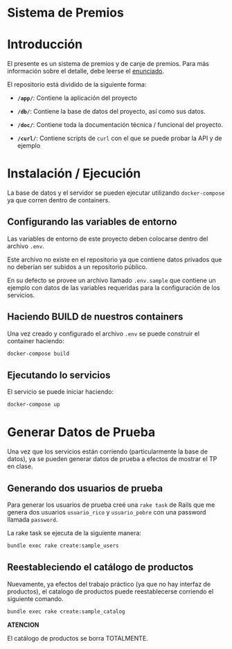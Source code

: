 # Sistema de Premios

# Introducción

El presente es un sistema de premios y de canje de premios. Para más información
sobre el detalle, debe leerse el [enunciado](enunciado.md).

El repositorio está dividido de la siguiente forma:

- **`/app/`**: Contiene la aplicación del proyecto

- **`/db/`**: Contiene la base de datos del proyecto, así como sus datos.

- **`/doc/`**: Contiene toda la documentación técnica / funcional del proyecto.

- **`/curl/`**: Contiene scripts de `curl` con el que se puede probar la API y de ejemplo

# Instalación / Ejecución

La base de datos y el servidor se pueden ejecutar utilizando `docker-compose` ya que corren dentro de containers.

## Configurando las variables de entorno

Las variables de entorno de este proyecto deben colocarse dentro del archivo `.env`.

Este archivo no existe en el repositorio ya que contiene datos privados que no deberían ser subidos a un repositorio público.

En su defecto se provee un archivo llamado `.env.sample` que contiene un ejemplo con datos de las variables requeridas para la configuración de los servicios.

## Haciendo BUILD de nuestros containers

Una vez creado y configurado el archivo `.env` se puede construir el container haciendo:

``` sh
docker-compose build
```

## Ejecutando lo servicios

El servicio se puede iniciar haciendo:

``` sh
docker-compose up
```

# Generar Datos de Prueba

Una vez que los servicios están corriendo (particularmente la base de datos), ya se pueden generar datos de prueba a efectos de mostrar el TP en clase.

## Generando dos usuarios de prueba

Para generar los usuarios de prueba creé una `rake task` de Rails que me genera dos usuarios `usuario_rico` y `usuario_pobre` con una password llamada `password`.

La rake task se ejecuta de la siguiente manera:

``` sh
bundle exec rake create:sample_users
```

## Reestableciendo el catálogo de productos

Nuevamente, ya efectos del trabajo práctico (ya que no hay interfaz de productos), el catalogo de productos puede reestablecerse corriendo el siguiente comando.

``` sh
bundle exec rake create:sample_catalog
```

**ATENCION**

El catálogo de productos se borra TOTALMENTE.
